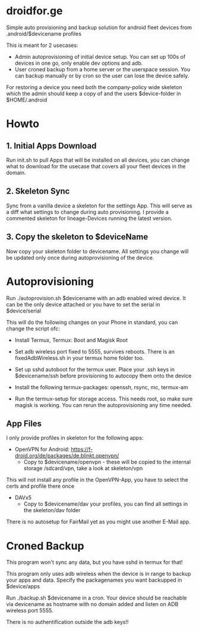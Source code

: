 # droidfor.ge
Simple auto provisioning and backup solution for android fleet devices from .android/$devicename profiles

This is meant for 2 usecases:

- Admin autoprovisioning of initial device setup. You can set up 100s of devices in one go, only enable dev options and adb.
- User croned backup from a home server or the userspace session. You can backup manually or by cron so the user can lose the device safely.

For restoring a device you need both the company-policy wide skeleton which the admin should keep a copy of and the users $device-folder in $HOME/.android

# Howto

## 1. Initial Apps Download

Run init.sh to pull Apps that will be installed on all devices, you can change what to download for the usecase that covers all your fleet devices in the domain.

## 2. Skeleton Sync

Sync from a vanilla device a skeleton for the settings App. This will serve as a diff what settings to change during auto provisioning. I provide a commented skeleton for lineage-Devices running the latest version.

## 3. Copy the skeleton to $deviceName

Now copy your skeleton folder to devicename. All settings you change will be updated only once during autoprovisioning of the device.

# Autoprovisioning

Run ./autoprovision.sh $devicename with an adb enabled wired device. It can be the only device attached or you have to set the serial in $device/serial

This will do the following changes on your Phone in standard, you can change the script ofc:

- Install Termux, Termux: Boot and Magisk Root
- Set adb wireless port fixed to 5555, survives reboots. There is an fixedAdbWireless.sh in your termux home folder too.
- Set up sshd autoboot for the termux user. Place your .ssh keys in $devicename/ssh before provisioning to autocopy them onto the device
- Install the following termux-packages: openssh, rsync, mc, termux-am

- Run the termux-setup for storage access. This needs root, so make sure magisk is working. You can rerun the autoprovisioning any time needed.

## App Files

I only provide profiles in skeleton for the following apps:

- OpenVPN for Android: https://f-droid.org/de/packages/de.blinkt.openvpn/
    + Copy to $devicename/openvpn - these will be copied to the internal storage /sdcard/vpn, take a look at skeleton/vpn

This will not install any profile in the OpenVPN-App, you have to select the certs and profile there once

- DAVx5
    + Copy to $devicename/dav your profiles, you can find all settings in the skeleton/dav folder

There is no autosetup for FairMail yet as you might use another E-Mail app.

# Croned Backup

This program won't sync any data, but you have sshd in termux for that!

This program only uses adb wireless when the device is in range to backup your apps and data. Specify the packagenames you want backupped in $device/apps

Run ./backup.sh $devicename in a cron. Your device should be reachable via devicename as hostname with no domain added and listen on ADB wireless port 5555.

There is no authentification outside the adb keys!!